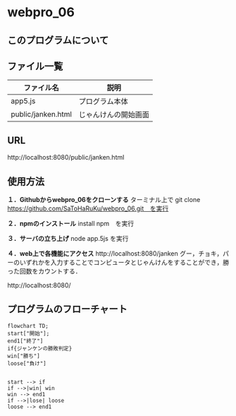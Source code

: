 # webpro_06

## このプログラムについて


## ファイル一覧


ファイル名 | 説明
-|-
app5.js | プログラム本体
public/janken.html | じゃんけんの開始画面

## URL
http://localhost:8080/public/janken.html

## 使用方法
**１．Githubからwebpro_06をクローンする**
ターミナル上で git clone https://github.com/SaToHaRuKu/webpro_06.git　を実行

**２．npmのインストール**
install npm　を実行

**３．サーバの立ち上げ**
node app.5js を実行

**４．web上で各機能にアクセス**
http://localhost:8080/janken グー，チョキ，パーのいずれかを入力することでコンピュータとじゃんけんをすることができ，勝った回数をカウントする．

http://localhost:8080/



## プログラムのフローチャート

```mermaid
flowchart TD;
start["開始"];
end1["終了"]
if{ジャンケンの勝敗判定}
win["勝ち"]
loose["負け"]


start --> if
if -->|win| win
win --> end1
if -->|lose| loose
loose --> end1
```